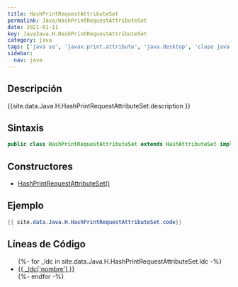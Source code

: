```yaml
---
title: HashPrintRequestAttributeSet
permalink: Java/HashPrintRequestAttributeSet
date: 2021-01-11
key: JavaJava.H.HashPrintRequestAttributeSet
category: java
tags: ['java se', 'javax.print.attribute', 'java.desktop', 'clase java', 'Java 1.0']
sidebar: 
  nav: java
---
```


## Descripción
{{site.data.Java.H.HashPrintRequestAttributeSet.description }}

## Sintaxis
~~~java
public class HashPrintRequestAttributeSet extends HashAttributeSet implements PrintRequestAttributeSet, Serializable
~~~

## Constructores
* [HashPrintRequestAttributeSet()](/Java/HashPrintRequestAttributeSet/HashPrintRequestAttributeSet/)

## Ejemplo
~~~java
{{ site.data.Java.H.HashPrintRequestAttributeSet.code}}
~~~

## Líneas de Código
<ul>
{%- for _ldc in site.data.Java.H.HashPrintRequestAttributeSet.ldc -%}
   <li>
       <a href="{{_ldc['url'] }}">{{ _ldc['nombre'] }}</a>
   </li>
{%- endfor -%}
</ul>
